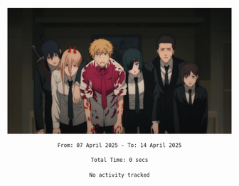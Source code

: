 <!-- Profile image -->
<p align="center">
 <img src="assets/Chainsaw-Man-Himeno-Chainsaw-Man-Denji-Chainsaw-Man-Aki-Chainsaw-Man-Power-Chainsaw-Man-Hirokazu-Arai-Chainsaw-Man-Kobeni-Chainsaw-Man-anime-boys-anime-girls-Anime-screenshot-blood-2202309-1294599272.png" width="1080px">
</p>
<!-- Profile image end -->

<div align="center">
<!--START_SECTION:waka-->

```txt
From: 07 April 2025 - To: 14 April 2025

Total Time: 0 secs

No activity tracked
```

<!--END_SECTION:waka-->
</div>
